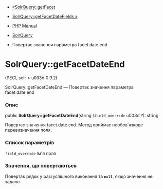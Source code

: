 - [«SolrQuery::getFacet](solrquery.getfacet.md)
- [SolrQuery::getFacetDateFields »](solrquery.getfacetdatefields.md)

- [PHP Manual](index.md)
- [SolrQuery](class.solrquery.md)
- Повертає значення параметра facet.date.end

# SolrQuery::getFacetDateEnd

(PECL solr \> u003d 0.9.2)

SolrQuery::getFacetDateEnd — Повертає значення параметра
facet.date.end

### Опис

public **SolrQuery::getFacetDateEnd**(string `$field_override` u003d ?):
string

Повертає значення facet.date.end. Метод приймає
необов'язкове перевизначення поля.

### Список параметрів

`field_override`
Ім'я поля

### Значення, що повертаються

Повертає рядок у разі успішного виконання та **`null`**, якщо
значення не задано
